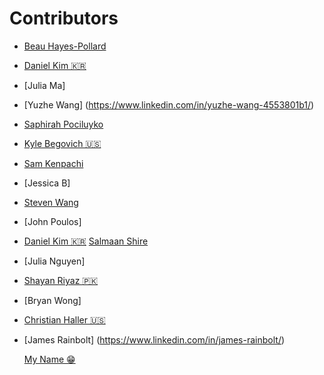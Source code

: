 # Contributors
- [Beau Hayes-Pollard](https://twitter.com/bahburs)
- [Daniel Kim 🇰🇷](https://twitter.com/journeyer_)
- [Julia Ma]
- [Yuzhe Wang] (https://www.linkedin.com/in/yuzhe-wang-4553801b1/)
- [Saphirah Pociluyko](https://github.com/sjpcp5)
- [Kyle Begovich 🇺🇸](https://kylebegovich.github.io)
- [Sam Kenpachi](https://samkenpachi011.github.io)
- [Jessica B]
- [Steven Wang](https://github.com/FlyingDutchman1007)
- [John Poulos]
- [Daniel Kim 🇰🇷](https://twitter.com/journeyer_)
  [Salmaan Shire](https://github.com/bitprj/FirstContributions)
- [Julia Nguyen]
- [Shayan Riyaz :pakistan:](https://www.linkedin.com/in/shayan-riyaz/)
- [Bryan Wong]
- [Christian Haller 🇺🇸](https://github.com/ChristianHallerX)
- [James Rainbolt] (https://www.linkedin.com/in/james-rainbolt/)

  [My Name 😁](https://github.com/bitprj/FirstContributions)
